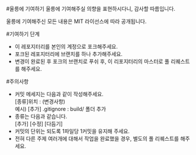 #울릉에 기여하기
울릉에 기여해주실 의향을 표현하시다니, 감사할 따름입니다.

울릉에 기여해주신 모든 내용은 MIT 라이선스에 따라 공개됩니다.

#기여하기 단계
- 이 레포지터리를 본인의 계정으로 포크해주세요.
- 포크된 레포지터리에 브랜치를 하나 추가해주세요.
- 변경이 완료된 후 포크의 브랜치로 푸쉬 후, 이 리포지터리의 마스터로 풀 리퀘스트를 해주세요.

#주의사항
- 커밋 메세지는 다음과 같이 작성해주세요.  
 [종류]위치 : (변경사항)  
 예시) [추가] .gitignore : build/ 폴더 추가
- 종류는 다음과 같습니다.  
 [추가] [수정] [다듬기]
- 커밋의 단위는 되도록 1파일당 1커밋을 유지해 주세요.
- 전혀 다른 주제 여러개에 대해서 작업을 완료했을 경우, 별도의 풀 리퀘스트를 해주세요.